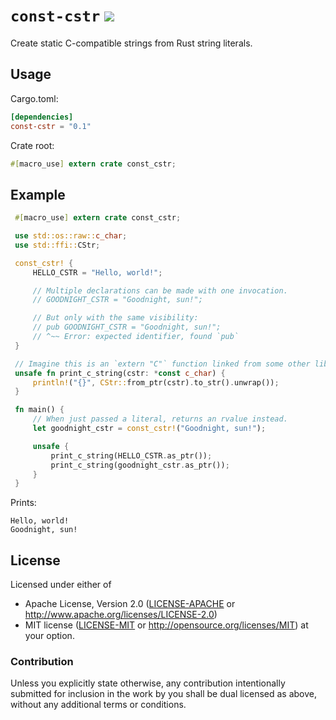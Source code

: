 # `const-cstr` [![](https://img.shields.io/crates/v/const-cstr.svg)](https://crates.io/crates/const-cstr)
Create static C-compatible strings from Rust string literals.

Usage
------
Cargo.toml:
```toml
[dependencies]
const-cstr = "0.1"
```

Crate root:
```rust
#[macro_use] extern crate const_cstr;
```

Example
-------
```rust
 #[macro_use] extern crate const_cstr;

 use std::os::raw::c_char;
 use std::ffi::CStr;

 const_cstr! {
     HELLO_CSTR = "Hello, world!";

     // Multiple declarations can be made with one invocation.
     // GOODNIGHT_CSTR = "Goodnight, sun!";

     // But only with the same visibility:
     // pub GOODNIGHT_CSTR = "Goodnight, sun!";
     // ^~~ Error: expected identifier, found `pub` 
 }

 // Imagine this is an `extern "C"` function linked from some other lib.
 unsafe fn print_c_string(cstr: *const c_char) {
     println!("{}", CStr::from_ptr(cstr).to_str().unwrap());
 }

 fn main() {
     // When just passed a literal, returns an rvalue instead.
     let goodnight_cstr = const_cstr!("Goodnight, sun!");

     unsafe {
         print_c_string(HELLO_CSTR.as_ptr());
         print_c_string(goodnight_cstr.as_ptr());
     }
 }
 ```

 Prints:

 ```notest
 Hello, world!
 Goodnight, sun!
 ```

## License

Licensed under either of
 * Apache License, Version 2.0 ([LICENSE-APACHE](LICENSE-APACHE) or http://www.apache.org/licenses/LICENSE-2.0)
 * MIT license ([LICENSE-MIT](LICENSE-MIT) or http://opensource.org/licenses/MIT)
at your option.

### Contribution

Unless you explicitly state otherwise, any contribution intentionally submitted
for inclusion in the work by you shall be dual licensed as above, without any
additional terms or conditions.
